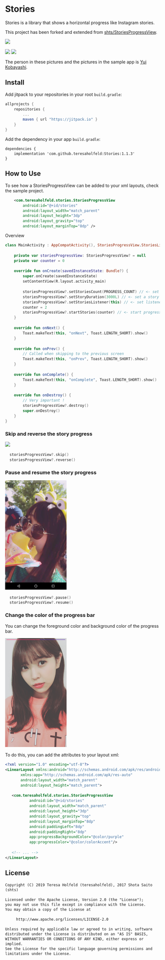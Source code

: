 # Stories

Stories is a library that shows a horizontal progress like Instagram stories.

This project has been forked and extended from [shts/StoriesProgressView](https://github.com/shts/StoriesProgressView).

[![](https://jitpack.io/v/teresaholfeld/Stories.svg)](https://jitpack.io/#teresaholfeld/Stories)

<img src="image/capture.png" width="200" />

<img src="image/image.gif" width="200" /> 

The person in these pictures and the pictures in the sample app is [Yui Kobayashi](http://www.keyakizaka46.com/s/k46o/artist/07).

## Install

Add jitpack to your repositories in your root `build.gradle`:

```groovy
allprojects {
    repositories {
        ...
        maven { url "https://jitpack.io" }
    }
}

```

Add the dependency in your app `build.gradle`:

```
dependencies {
    implementation 'com.github.teresaholfeld:Stories:1.1.3'
}

```

## How to Use

To see how a StoriesProgressView can be added to your xml layouts, check the sample project.

```xml
    <com.teresaholfeld.stories.StoriesProgressView
        android:id="@+id/stories"
        android:layout_width="match_parent"
        android:layout_height="3dp"
        android:layout_gravity="top"
        android:layout_marginTop="8dp" />
```
Overview

```kotlin
class MainActivity : AppCompatActivity(), StoriesProgressView.StoriesListener {
    
    private var storiesProgressView: StoriesProgressView? = null
    private var counter = 0
    
    override fun onCreate(savedInstanceState: Bundle?) {
        super.onCreate(savedInstanceState)
        setContentView(R.layout.activity_main)

        storiesProgressView?.setStoriesCount(PROGRESS_COUNT) // <- set stories
        storiesProgressView?.setStoryDuration(3000L) // <- set a story duration
        storiesProgressView?.setStoriesListener(this) // <- set listener
        counter = 2
        storiesProgressView?.startStories(counter) // <- start progress
    }
    
    override fun onNext() {
        Toast.makeText(this, "onNext", Toast.LENGTH_SHORT).show()
    }
    
    override fun onPrev() {
        // Called when skipping to the previous screen
        Toast.makeText(this, "onPrev", Toast.LENGTH_SHORT).show()
    }

    override fun onComplete() {
        Toast.makeText(this, "onComplete", Toast.LENGTH_SHORT).show()
    }

    override fun onDestroy() {
        // Very important !
        storiesProgressView?.destroy()
        super.onDestroy()
    }
}
```

### Skip and reverse the story progress

<img src="image/skip-reverse.gif" width="200" />

```kotlin
  storiesProgressView?.skip()
  storiesProgressView?.reverse()
```

### Pause and resume the story progress

<img src="image/pause-resume.gif" width="200" />

```kotlin
  storiesProgressView?.pause()
  storiesProgressView?.resume()
```

### Change the color of the progress bar

You can change the foreground color and background color of the 
progress bar.

<img src="image/progress-color.png" width="200" />

To do this, you can add the attributes to your layout xml:

```xml
<?xml version="1.0" encoding="utf-8"?>
<LinearLayout xmlns:android="http://schemas.android.com/apk/res/android"
       xmlns:app="http://schemas.android.com/apk/res-auto"
       android:layout_width="match_parent"
       android:layout_height="match_parent">
   
   <com.teresaholfeld.stories.StoriesProgressView
           android:id="@+id/stories"
           android:layout_width="match_parent"
           android:layout_height="3dp"
           android:layout_gravity="top"
           android:layout_marginTop="8dp"
           android:paddingLeft="8dp"
           android:paddingRight="8dp"
           app:progressBackgroundColor="@color/purple"
           app:progressColor="@color/colorAccent"/>
           
   <!-- ... -->
</LinearLayout>
```


## License

```
Copyright (C) 2019 Teresa Holfeld (teresaholfeld), 2017 Shota Saito (shts)

Licensed under the Apache License, Version 2.0 (the "License");
you may not use this file except in compliance with the License.
You may obtain a copy of the License at

     http://www.apache.org/licenses/LICENSE-2.0

Unless required by applicable law or agreed to in writing, software
distributed under the License is distributed on an "AS IS" BASIS,
WITHOUT WARRANTIES OR CONDITIONS OF ANY KIND, either express or implied.
See the License for the specific language governing permissions and
limitations under the License.
```
